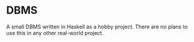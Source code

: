 # DBMS
A small DBMS written in Haskell as a hobby project. 
There are no plans to use this in any other real-world project.

